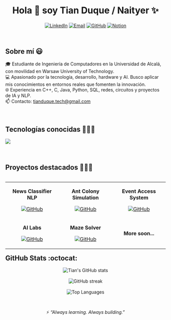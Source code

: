 <h1 align="center">Hola 👋 soy Tian Duque / Naityer ✨</h1>

<p align="center">
  <a href="https://linkedin.com/in/tian-duque-rey-859388261" target="blank"><img align="center" src="https://img.shields.io/badge/LinkedIn-0077B5?style=for-the-badge&logo=linkedin&logoColor=white" alt="LinkedIn"/></a>
  <a href="mailto:tianduque.tech@gmail.com" target="blank"><img align="center" src="https://img.shields.io/badge/Gmail-D14836?style=for-the-badge&logo=gmail&logoColor=white" alt="Email"/></a>
  <a href="https://github.com/Naityer" target="blank"><img align="center" src="https://img.shields.io/badge/GitHub-100000?style=for-the-badge&logo=github&logoColor=white" alt="GitHub"/></a>
  <a href="https://naityer.notion.site" target="blank"><img align="center" src="https://img.shields.io/badge/Notion-000000?style=for-the-badge&logo=notion&logoColor=white" alt="Notion"/></a>
</p>

<br>

<h2>Sobre mí 😃</h2>

<p align="left">
🎓 Estudiante de Ingeniería de Computadores en la Universidad de Alcalá, con movilidad en Warsaw University of Technology.<br>
💻 Apasionado por la tecnología, desarrollo, hardware y AI. Busco aplicar mis conocimientos en entornos reales que fomenten la innovación.<br>
🌐 Experiencia en C++, C, Java, Python, SQL, redes, circuitos y proyectos de IA y NLP.<br>
📫 Contacto: <a href="mailto:tianduque.tech@gmail.com">tianduque.tech@gmail.com</a>
</p>

<br>

<h2>Tecnologías conocidas 👨🏻‍💻</h2>

<p align="left">
  <a href="https://skillicons.dev">
    <img src="https://skillicons.dev/icons?i=c,cpp,java,python,sql,html,css,js,prolog,tensorflow,pytorch,scikit-learn,vscode,git,github,bash,linux,arduino&perline=10" />
  </a>
</p>

<br>

<h2>Proyectos destacados 👨🏻‍💻</h2>

<table align="left">
<tr>
  <td width="33%" align="center">
    <p><b>News Classifier NLP</b></p>
    <p>
      <a href="https://github.com/Naityer/NewsClassifierNLP" target="blank">
        <img src="https://img.shields.io/badge/GitHub-100000?style=for-the-badge&logo=github&logoColor=white" alt="GitHub"/>
      </a>
    </p>
  </td>
  <td width="33%" align="center">
    <p><b>Ant Colony Simulation</b></p>
    <p>
      <a href="https://github.com/Naityer/JavaHormigas" target="blank">
        <img src="https://img.shields.io/badge/GitHub-100000?style=for-the-badge&logo=github&logoColor=white" alt="GitHub"/>
      </a>
    </p>
  </td>
  <td width="33%" align="center">
    <p><b>Event Access System</b></p>
    <p>
      <a href="https://github.com/Naityer/ControlAcceso_EVTDeportivo" target="blank">
        <img src="https://img.shields.io/badge/GitHub-100000?style=for-the-badge&logo=github&logoColor=white" alt="GitHub"/>
      </a>
    </p>
  </td>
</tr>
<tr>
  <td width="33%" align="center">
    <p><b>AI Labs</b></p>
    <p>
      <a href="https://github.com/Naityer/AI-Labs-TianDuque" target="blank">
        <img src="https://img.shields.io/badge/GitHub-100000?style=for-the-badge&logo=github&logoColor=white" alt="GitHub"/>
      </a>
    </p>
  </td>
  <td width="33%" align="center">
    <p><b>Maze Solver</b></p>
    <p>
      <a href="https://github.com/Naityer/PyC_Laberinto_PLF" target="blank">
        <img src="https://img.shields.io/badge/GitHub-100000?style=for-the-badge&logo=github&logoColor=white" alt="GitHub"/>
      </a>
    </p>
  </td>
  <td width="33%" align="center">
    <p><b>More soon...</b></p>
  </td>
</tr>
</table>

<br><br><br><br><br><br>

<h2>GitHub Stats :octocat:</h2>

<p align="center">
  <img src="https://github-readme-stats.vercel.app/api?username=Naityer&show_icons=true&theme=radical" alt="Tian's GitHub stats" />
  <br><br>
  <img src="https://github-readme-streak-stats.herokuapp.com/?user=Naityer&theme=radical" alt="GitHub streak" />
  <br><br>
  <img src="https://github-readme-stats.vercel.app/api/top-langs/?username=Naityer&layout=compact&theme=radical" alt="Top Languages"/>
</p>

<br>

<p align="center">⚡️ <i>“Always learning. Always building.”</i></p>
